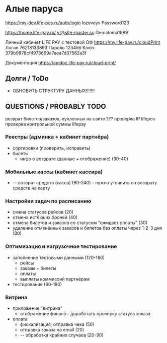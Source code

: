 # Алые паруса

https://my-dev.life-pos.ru/auth/login
lozovoyv Password123

https://home.life-pay.ru/
vl@site-master.su Gematoma1989

Личный кабинет LIFE PAY с тестовой ОФ
https://my.life-pay.ru/cloudPrint
Логин 76213133893 Пароль 123456 Ключ 379b9878cf4973699a7aea7d37562a3f

Документация
https://apidoc.life-pay.ru/cloud-print/




## Долги / ToDo

* ОБНОВИТЬ СТРУКТУРУ ДАННЫХ!!!!!!!


## QUESTIONS / PROBABLY TODO

возврат билетов/заказов, купленных на сайте ???
проверка IP lifepos
проверка контрольной суммы lifepay



### Реестры (админка + кабинет партнёра)

* сортировки (проверить, исправить)
* билеты
    * инфо о возврате (данные + отображение) (30-40)

### Мобильные кассы (кабинет кассира)

* -- возврат средств (касса) (90-240) - нужно уточнить по возврату средств на карту

### Настройки задач по расписанию

* смена статусов рейсов (20)
* отмена истёкших броней (40)
* отмена билетов и заказов со статусом "ожидает оплаты" (30)
* удаление отменённых заказов и билетов без оплаты через 1-2-3 дня (30)

### Оптимизация и нагрузочное тестирование

* заполнение тестовыми данными (120-180)
    * рейсы
    * заказы + билеты
    * оплаты
    * выплаты коммиссий партнёрам
* тестирование (60-180)

### Витрина

* приложение "витрина"
    * отображение финала - доработать проверку статуса заказа
* оплата
    * фискализация, отправка чека (50)
    * отправка заказа на email (20)
    * -- обработка крайних случаев (20-90)
